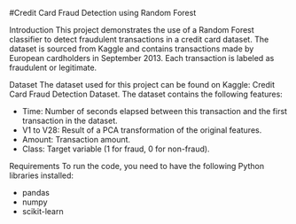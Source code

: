  #Credit Card Fraud Detection using Random Forest

Introduction
This project demonstrates the use of a Random Forest classifier to detect fraudulent transactions in a credit card dataset. The dataset is sourced from Kaggle and contains transactions made by European cardholders in September 2013. Each transaction is labeled as fraudulent or legitimate.

Dataset
The dataset used for this project can be found on Kaggle: Credit Card Fraud Detection Dataset.
The dataset contains the following features:
* Time: Number of seconds elapsed between this transaction and the first transaction in the dataset.
* V1 to V28: Result of a PCA transformation of the original features.
* Amount: Transaction amount.
* Class: Target variable (1 for fraud, 0 for non-fraud).

Requirements
To run the code, you need to have the following Python libraries installed:
* pandas
* numpy
* scikit-learn

